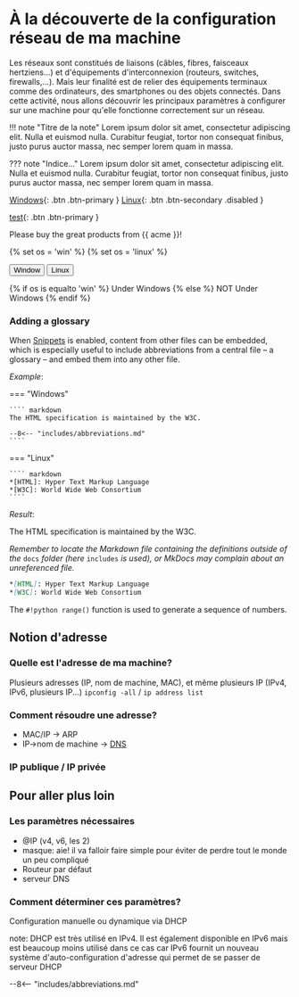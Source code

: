 
# À la découverte de la configuration réseau de ma machine

Les réseaux sont constitués de liaisons (câbles, fibres, faisceaux
hertziens...) et d'équipements d'interconnexion (routeurs, switches,
firewalls,...). Mais leur finalité est de relier des équipements
terminaux comme des ordinateurs, des smartphones ou des objets
connectés. Dans cette activité, nous allons découvrir les principaux
paramètres à configurer sur une machine pour qu'elle fonctionne
correctement sur un réseau.

!!! note "Titre de la note"
    Lorem ipsum dolor sit amet, consectetur adipiscing elit. Nulla et euismod
    nulla. Curabitur feugiat, tortor non consequat finibus, justo purus auctor
    massa, nec semper lorem quam in massa.

??? note "Indice..."
    Lorem ipsum dolor sit amet, consectetur adipiscing elit. Nulla et euismod
    nulla. Curabitur feugiat, tortor non consequat finibus, justo purus auctor
    massa, nec semper lorem quam in massa.


[Windows](javascript:alert$.next(&quot;Done!&quot;)){: .btn .btn-primary }
[Linux](#){: .btn .btn-secondary .disabled }

[test](javascript:myFunction();){: .btn .btn-primary }
<script>
function myFunction() {
    alert("I am an alert box!");
//   var x = document.getElementById("myDIV");
//   if (x.innerHTML === "Hello") {
//     x.innerHTML = "Swapped text!";
//   } else {
//     x.innerHTML = "Hello";
//   }
} 
</script>

Please buy the great products from {{ acme }}!

{% set os = 'win' %}
{% set os = 'linux' %}


<button type="button" class="btn btn-primary">Window</button>
<button type="button" class="btn btn-secondary disabled">Linux</button>

{% if os is equalto 'win' %}
    Under Windows
{% else %}
    NOT Under Windows
{% endif %}


### Adding a glossary

When [Snippets][7] is enabled, content from other files can be embedded, which
is especially useful to include abbreviations from a central file – a glossary –
and embed them into any other file.

_Example_:

=== "Windows"

    ```` markdown
    The HTML specification is maintained by the W3C.
    
    --8<-- "includes/abbreviations.md"
    ````

=== "Linux"

    ```` markdown
    *[HTML]: Hyper Text Markup Language
    *[W3C]: World Wide Web Consortium
    ````

_Result_:

The HTML specification is maintained by the W3C.

_Remember to locate the Markdown file containing the definitions outside of the_
`docs` _folder (here_ `includes` _is used), or MkDocs may complain about an 
unreferenced file._

  [7]: #snippets


```` markdown linenums="1"
*[HTML]: Hyper Text Markup Language
*[W3C]: World Wide Web Consortium
````

The `#!python range()` function is used to generate a sequence of numbers.





## Notion d'adresse
### Quelle est l'adresse de ma machine?

Plusieurs adresses (IP, nom de machine, MAC), et même plusieurs IP (IPv4, IPv6, plusieurs IP...)
`ipconfig -all` / `ip address list`

### Comment résoudre une adresse?

* MAC/IP -> ARP
* IP->nom de machine -> [DNS](glossaire.md#dns)

### IP publique / IP privée



## Pour aller plus loin
### Les paramètres nécessaires 


* @IP (v4, v6, les 2)
* masque: aie! il va falloir faire simple pour éviter de perdre tout le monde un peu compliqué 
* Routeur par défaut 
* serveur DNS


### Comment déterminer ces paramètres? 

Configuration manuelle ou dynamique via DHCP

note: DHCP est très utilisé en IPv4. Il est également disponible en IPv6
mais est beaucoup moins utilisé dans ce cas car IPv6 fournit un nouveau
système d'auto-configuration d'adresse qui permet de se passer de
serveur DHCP



--8<-- "includes/abbreviations.md"